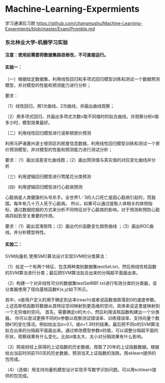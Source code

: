 # Machine-Learning-Expermients

学习通课后习题 https://github.com/changmushu/Machine-Learning-Expermients/blob/master/Exam/Promble.md

### 东北林业大学-机器学习实验

#### 注意：使用前需要将数据集路径修改，不可直接运行。

#### 实验一：

（一）根据给定数据集，利用线性回归和多项式回归模型训练和测试一个数据预测模型，并对模型的性能和预测能力进行分析；

要求：

（1）线性回归，用1次曲线，2次曲线，并画出曲线观察；

（2）用多项式回归，并画出多项式次数n取不同值时的拟合曲线，并观察分析n取多少时，模型效果最好。

（二）利用线性回归模型进行波斯顿房价预测

利用马萨诸塞州波士顿郊区的房屋信息数据，利用线性回归模型训练和测试一个房价预测模型，并对模型的性能和预测能力进行测试分析；

要求：（1）画出误差变化曲线图；（2）画出预测值与真实值的对应变化曲线并分析

（三）利用逻辑回归模型进行莺尾花分类预测

（四）利用逻辑回归模型进行心脏病预测

心脏病是人类健康的头号杀手。全世界1／3的人口死亡是因心脏病引起的，而我国，每年有几十万人死于心脏病。 所以，如果可以通过提取人体相关的体侧指标，通过数据挖掘的方式来分析不同特征对于心脏病的影响，对于预测和预防心脏病将起到至关重要的作用。

要求：（1）画出混淆矩阵；（2）画出代价函数变化趋势曲线 ；（3）画出ROC曲线，并分析模型特性。

#### 实验二：

SVM向量机
 使用SMO算法设计实现SVM的分类算法：
 
   （1）给定一个有两个特征、包含两种类别数据集testSet.txt，然后用线性核函数的SVM算法进行分类；最后把SVM算法拟合出来的分隔超平面画出来。
   
   （2）构建一个对非线性可分的数据集testSetRBF.txt进行有效分类的分类器，该分类器使用了径向基核函数K(x,y)如下所示。
 
其中，σ是用户定义的用于确定到达率(reach)或者说函数值跌落到0的速度参数。
    上述高斯核函数将数据从其特征空间映射到更高维的空问，具体来说这里是映射到一个无穷维的空问。
首先，需要确定σ的大小，然后利用该核函数构建出一个分类器。
你可以尝试更换不同的σ参数以观察测试错误率、训练错误率、支持向量个数随k1的变化情况。例如给出当σ=0.1，或σ=1.3时的结果。最后把不同σ的SVM算法拟合出来的分隔超平面画出来。通过修改模型参数σ的值，可以调整分隔超平面的形状，观察结果有什么变化。比如σ值太大，太小对分隔效果有什么影响。

（3）网易财经上获得的上证指数的历史数据，爬取了20年的上证指数数据。根据给出当前时间前150天的历史数据，预测当天上证指数的涨跌。用sklearn提供的包完成。

（4）（选做）用支持向量机模型设计实现手写数字识别问题。可以用scklearn提供的包完成。
